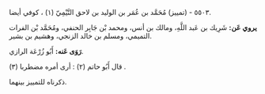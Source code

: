 ٥٥٠٣ - (تمييز) مُحَمَّد بن عُمَر بن الوليد بن لاحق التَّيْمِيّ (١) ، كوفي أيضا.

**يروي عَن:** شَرِيك بن عَبد اللَّهِ، ومالك بن أنس، ومحمد بْن جَابِر الحنفي، ومُحَمَّد بْن الفرات التميمي، ومسلم بن خالد الزنجي، وهشيم بن بشير.

**رَوَى عَنه:** أَبُو زُرْعَة الرازي.

قال أَبُو حاتم (٢) : أرى أمره مضطربا (٣) .

ذكرناه للتمييز بينهما.